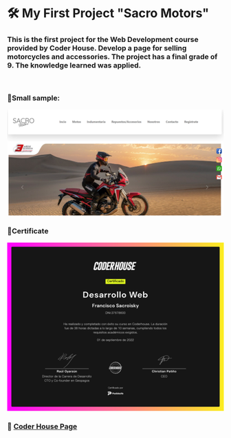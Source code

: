 
 
<h1 >🛠️ My First Project "Sacro Motors" </h1>


<h3 >This is the first project for the Web Development course provided by Coder House. Develop a page for selling motorcycles and accessories. The project has a final grade of 9. The knowledge learned was applied. </h3>

<br>
 
 <h3>🔩Small sample:</h3>
<img  src="./asset/Captura%20de%20pantalla%202023-06-28%20202807.png">

<br>
<h3>📄Certificate</h3>
<img src="./asset/6327d5d3c46bb70024826091.png">

 ### 🚀 [Coder House Page](https://www.coderhouse.es/)